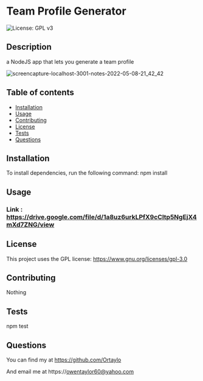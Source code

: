 # Team Profile Generator
![License: GPL v3](https://img.shields.io/badge/License-GPLv3-blue.svg)
## Description 
a NodeJS app that lets you generate a team profile

![screencapture-localhost-3001-notes-2022-05-08-21_42_42](https://user-images.githubusercontent.com/99422408/167326767-b4cea2cd-3cb6-43d1-aef4-3637ceba6dab.png)

## Table of contents

- [Installation](#installation)
- [Usage](#usage)
- [Contributing](#contributing)
- [License](#license)
- [Tests](#tests)
- [Questions](#questions)

## Installation 
 To install dependencies, run the following command: npm install

    
## Usage
### Link : https://drive.google.com/file/d/1a8uz6urkLPfX9cCltp5NgEjX4mXd7ZNG/view
## License
This project uses the GPL license:  https://www.gnu.org/licenses/gpl-3.0 
## Contributing
Nothing 
## Tests
 npm test
## Questions
 You can find my at https://github.com/Ortaylo

 And email me at https://owentaylor60@yahoo.com